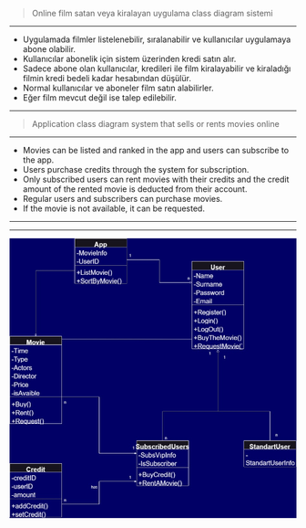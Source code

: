 >Online film satan veya kiralayan uygulama class diagram sistemi
***
* Uygulamada filmler listelenebilir, sıralanabilir ve kullanıcılar uygulamaya abone olabilir.
* Kullanıcılar abonelik için sistem üzerinden kredi satın alır.
* Sadece abone olan kullanıcılar, kredileri ile film kiralayabilir ve kiraladığı filmin kredi bedeli kadar hesabından düşülür.
* Normal kullanıcılar ve aboneler film satın alabilirler.
* Eğer film mevcut değil ise talep edilebilir.
***
>Application class diagram system that sells or rents movies online
***
* Movies can be listed and ranked in the app and users can subscribe to the app.
* Users purchase credits through the system for subscription.
* Only subscribed users can rent movies with their credits and the credit amount of the rented movie is deducted from their account.
* Regular users and subscribers can purchase movies.
* If the movie is not available, it can be requested.
***
***
![MovieClassDiagram](MovieClassDiagram.jpg)